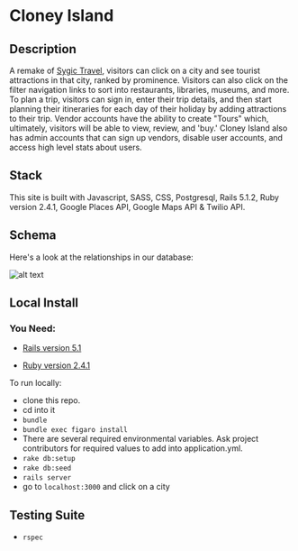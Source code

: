 # Cloney Island



## Description

A remake of [Sygic Travel](https://travel.sygic.com), visitors can click on a city and see tourist attractions in that city, ranked by prominence. Visitors can also click on the filter navigation links to sort into restaurants, libraries, museums, and more. To plan a trip, visitors can sign in, enter their trip details, and then start planning their itineraries for each day of their holiday by adding attractions to their trip. Vendor accounts have the ability to create "Tours" which, ultimately, visitors will be able to view, review, and 'buy.' Cloney Island also has admin accounts that can sign up vendors, disable user accounts, and access high level stats about users.

## Stack

This site is built with Javascript, SASS, CSS, Postgresql, Rails 5.1.2, Ruby version 2.4.1, Google Places API, Google Maps API & Twilio API.

## Schema

Here's a look at the relationships in our database: 

![alt text](http://imgur.com/a/grhZ7)

## Local Install

  ### You Need:
  * [Rails version 5.1](http://installrails.com/)

  * [Ruby version 2.4.1](https://www.ruby-lang.org/en/documentation/installation/)

To run locally:
  * clone this repo.
  * cd into it
  * ```bundle```
  * ```bundle exec figaro install```
  * There are several required environmental variables. Ask project contributors for required values to add into application.yml.
  * ```rake db:setup```
  * ```rake db:seed```
  * ```rails server```
  * go to ```localhost:3000``` and click on a city

## Testing Suite
* ```rspec```
